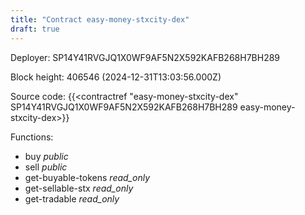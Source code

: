 ```yaml
---
title: "Contract easy-money-stxcity-dex"
draft: true
---
```

Deployer: SP14Y41RVGJQ1X0WF9AF5N2X592KAFB268H7BH289


 



Block height: 406546 (2024-12-31T13:03:56.000Z)

Source code: {{<contractref "easy-money-stxcity-dex" SP14Y41RVGJQ1X0WF9AF5N2X592KAFB268H7BH289 easy-money-stxcity-dex>}}

Functions:

* buy _public_
* sell _public_
* get-buyable-tokens _read_only_
* get-sellable-stx _read_only_
* get-tradable _read_only_
